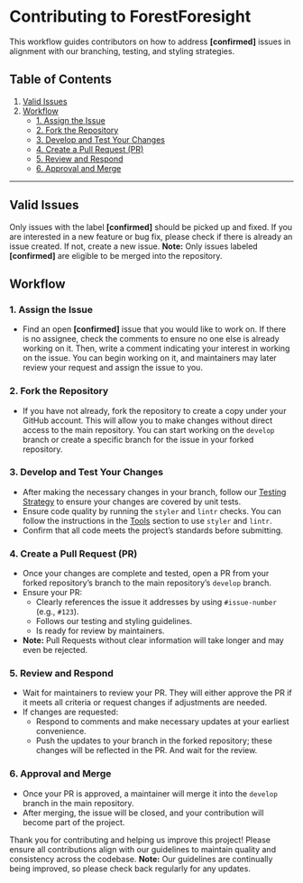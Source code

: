 # Contributing to ForestForesight

This workflow guides contributors on how to address **[confirmed]** issues in alignment with our branching, testing, and styling strategies.

## Table of Contents
1. [Valid Issues](#valid-issues)
2. [Workflow](#workflow)
   - [1. Assign the Issue](#1-assign-the-issue)
   - [2. Fork the Repository](#2-fork-the-repository)
   - [3. Develop and Test Your Changes](#3-develop-and-test-your-changes)
   - [4. Create a Pull Request (PR)](#4-create-a-pull-request-pr)
   - [5. Review and Respond](#5-review-and-respond)
   - [6. Approval and Merge](#6-approval-and-merge)

---

## Valid Issues
Only issues with the label **[confirmed]** should be picked up and fixed. If you are interested in a new feature or bug fix, please check if there is already an issue created. If not, create a new issue.
**Note:** Only issues labeled **[confirmed]** are eligible to be merged into the repository.

## Workflow

### 1. Assign the Issue
   - Find an open **[confirmed]** issue that you would like to work on. If there is no assignee, check the comments to ensure no one else is already working on it. Then, write a comment indicating your interest in working on the issue. You can begin working on it, and maintainers may later review your request and assign the issue to you.

### 2. Fork the Repository
   - If you have not already, fork the repository to create a copy under your GitHub account. This will allow you to make changes without direct access to the main repository. You can start working on the `develop` branch or create a specific branch for the issue in your forked repository.

### 3. Develop and Test Your Changes
   - After making the necessary changes in your branch, follow our [Testing Strategy](https://forestforesight.atlassian.net/wiki/spaces/EWS/overview?homepageId=32961) to ensure your changes are covered by unit tests.
   - Ensure code quality by running the `styler` and `lintr` checks. You can follow the instructions in the [Tools](https://forestforesight.atlassian.net/wiki/spaces/EWS/overview?homepageId=32961) section to use `styler` and `lintr`.
   - Confirm that all code meets the project’s standards before submitting.

### 4. Create a Pull Request (PR)
   - Once your changes are complete and tested, open a PR from your forked repository’s branch to the main repository’s `develop` branch.
   - Ensure your PR:
     - Clearly references the issue it addresses by using `#issue-number` (e.g., `#123`).
     - Follows our testing and styling guidelines.
     - Is ready for review by maintainers.
  - **Note:** Pull Requests without clear information will take longer and may even be rejected.

### 5. Review and Respond
   - Wait for maintainers to review your PR. They will either approve the PR if it meets all criteria or request changes if adjustments are needed.
   - If changes are requested:
     - Respond to comments and make necessary updates at your earliest convenience.
     - Push the updates to your branch in the forked repository; these changes will be reflected in the PR. And wait for the review.

### 6. Approval and Merge
   - Once your PR is approved, a maintainer will merge it into the `develop` branch in the main repository.
   - After merging, the issue will be closed, and your contribution will become part of the project.

Thank you for contributing and helping us improve this project! Please ensure all contributions align with our guidelines to maintain quality and consistency across the codebase. 
**Note:** Our guidelines are continually being improved, so please check back regularly for any updates.
